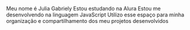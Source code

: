 Meu nome é Julia Gabriely
Estou estudando na Alura
Estou me desenvolvendo na linguagem JavaScript
Utilizo esse espaço para minha organização e compartilhamento dos meu projetos desenvolvidos

